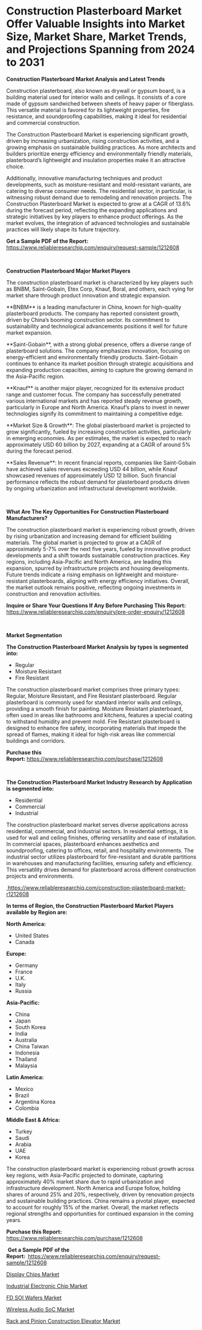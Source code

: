 <p><h1>Construction Plasterboard Market Offer Valuable Insights into Market Size, Market Share, Market Trends, and Projections Spanning from 2024 to 2031</h1></p><p><strong>Construction Plasterboard Market Analysis and Latest Trends</strong></p>
<p><p>Construction plasterboard, also known as drywall or gypsum board, is a building material used for interior walls and ceilings. It consists of a core made of gypsum sandwiched between sheets of heavy paper or fiberglass. This versatile material is favored for its lightweight properties, fire resistance, and soundproofing capabilities, making it ideal for residential and commercial construction.</p><p>The Construction Plasterboard Market is experiencing significant growth, driven by increasing urbanization, rising construction activities, and a growing emphasis on sustainable building practices. As more architects and builders prioritize energy efficiency and environmentally friendly materials, plasterboard’s lightweight and insulation properties make it an attractive choice. </p><p>Additionally, innovative manufacturing techniques and product developments, such as moisture-resistant and mold-resistant variants, are catering to diverse consumer needs. The residential sector, in particular, is witnessing robust demand due to remodeling and renovation projects. The Construction Plasterboard Market is expected to grow at a CAGR of 13.6% during the forecast period, reflecting the expanding applications and strategic initiatives by key players to enhance product offerings. As the market evolves, the integration of advanced technologies and sustainable practices will likely shape its future trajectory.</p></p>
<p><strong>Get a Sample PDF of the Report:&nbsp;</strong> <a href="https://www.reliableresearchiq.com/enquiry/request-sample/1212608?utm_campaign=1132&utm_medium=2&utm_source=Github&utm_content=ia&utm_term=06102024&utm_id=construction-plasterboard">https://www.reliableresearchiq.com/enquiry/request-sample/1212608</a></p>
<p>&nbsp;</p>
<p><strong>Construction Plasterboard Major Market Players</strong></p>
<p><p>The construction plasterboard market is characterized by key players such as BNBM, Saint-Gobain, Etex Corp, Knauf, Boral, and others, each vying for market share through product innovation and strategic expansion. </p><p>**BNBM** is a leading manufacturer in China, known for high-quality plasterboard products. The company has reported consistent growth, driven by China’s booming construction sector. Its commitment to sustainability and technological advancements positions it well for future market expansion.</p><p>**Saint-Gobain**, with a strong global presence, offers a diverse range of plasterboard solutions. The company emphasizes innovation, focusing on energy-efficient and environmentally friendly products. Saint-Gobain continues to enhance its market position through strategic acquisitions and expanding production capacities, aiming to capture the growing demand in the Asia-Pacific region.</p><p>**Knauf** is another major player, recognized for its extensive product range and customer focus. The company has successfully penetrated various international markets and has reported steady revenue growth, particularly in Europe and North America. Knauf’s plans to invest in newer technologies signify its commitment to maintaining a competitive edge.</p><p>**Market Size & Growth**: The global plasterboard market is projected to grow significantly, fueled by increasing construction activities, particularly in emerging economies. As per estimates, the market is expected to reach approximately USD 60 billion by 2027, expanding at a CAGR of around 5% during the forecast period.</p><p>**Sales Revenue**: In recent financial reports, companies like Saint-Gobain have achieved sales revenues exceeding USD 44 billion, while Knauf showcased revenues of approximately USD 12 billion. Such financial performance reflects the robust demand for plasterboard products driven by ongoing urbanization and infrastructural development worldwide.</p></p>
<p>&nbsp;</p>
<p><strong>What Are The Key Opportunities For Construction Plasterboard Manufacturers?</strong></p>
<p><p>The construction plasterboard market is experiencing robust growth, driven by rising urbanization and increasing demand for efficient building materials. The global market is projected to grow at a CAGR of approximately 5-7% over the next five years, fueled by innovative product developments and a shift towards sustainable construction practices. Key regions, including Asia-Pacific and North America, are leading this expansion, spurred by infrastructure projects and housing developments. Future trends indicate a rising emphasis on lightweight and moisture-resistant plasterboards, aligning with energy efficiency initiatives. Overall, the market outlook remains positive, reflecting ongoing investments in construction and renovation activities.</p></p>
<p><strong>Inquire or Share Your Questions If Any Before Purchasing This Report:</strong> <a href="https://www.reliableresearchiq.com/enquiry/pre-order-enquiry/1212608?utm_campaign=1132&utm_medium=2&utm_source=Github&utm_content=ia&utm_term=06102024&utm_id=construction-plasterboard">https://www.reliableresearchiq.com/enquiry/pre-order-enquiry/1212608</a></p>
<p>&nbsp;</p>
<p><strong>Market Segmentation</strong></p>
<p><strong>The Construction Plasterboard Market Analysis by types is segmented into:</strong></p>
<p><ul><li>Regular</li><li>Moisture Resistant</li><li>Fire Resistant</li></ul></p>
<p><p>The construction plasterboard market comprises three primary types: Regular, Moisture Resistant, and Fire Resistant plasterboard. Regular plasterboard is commonly used for standard interior walls and ceilings, providing a smooth finish for painting. Moisture Resistant plasterboard, often used in areas like bathrooms and kitchens, features a special coating to withstand humidity and prevent mold. Fire Resistant plasterboard is designed to enhance fire safety, incorporating materials that impede the spread of flames, making it ideal for high-risk areas like commercial buildings and corridors.</p></p>
<p><strong>Purchase this Report:&nbsp;</strong><a href="https://www.reliableresearchiq.com/purchase/1212608?utm_campaign=1132&utm_medium=2&utm_source=Github&utm_content=ia&utm_term=06102024&utm_id=construction-plasterboard">https://www.reliableresearchiq.com/purchase/1212608</a></p>
<p>&nbsp;</p>
<p><strong>The Construction Plasterboard Market Industry Research by Application is segmented into:</strong></p>
<p><ul><li>Residential</li><li>Commercial</li><li>Industrial</li></ul></p>
<p><p>The construction plasterboard market serves diverse applications across residential, commercial, and industrial sectors. In residential settings, it is used for wall and ceiling finishes, offering versatility and ease of installation. In commercial spaces, plasterboard enhances aesthetics and soundproofing, catering to offices, retail, and hospitality environments. The industrial sector utilizes plasterboard for fire-resistant and durable partitions in warehouses and manufacturing facilities, ensuring safety and efficiency. This versatility drives demand for plasterboard across different construction projects and environments.</p></p>
<p><a href="https://www.reliableresearchiq.com/construction-plasterboard-market-r1212608?utm_campaign=1132&utm_medium=2&utm_source=Github&utm_content=ia&utm_term=06102024&utm_id=construction-plasterboard">&nbsp;https://www.reliableresearchiq.com/construction-plasterboard-market-r1212608</a></p>
<p><strong>In terms of Region, the Construction Plasterboard Market Players available by Region are:</strong></p>
<p>
    <p> <strong> North America: </strong>
        <ul>
            <li>United States</li>
            <li>Canada</li>
        </ul>
        </p> 
    <p> <strong> Europe: </strong>
        <ul>
            <li>Germany</li>
            <li>France</li>
            <li>U.K.</li>
            <li>Italy</li>
            <li>Russia</li>
        </ul>
        </p> 
    <p> <strong> Asia-Pacific: </strong>
        <ul>
            <li>China</li>
            <li>Japan</li>
            <li>South Korea</li>
            <li>India</li>
            <li>Australia</li>
            <li>China Taiwan</li>
            <li>Indonesia</li>
            <li>Thailand</li>
            <li>Malaysia</li>
        </ul>
        </p> 
    <p> <strong> Latin America: </strong>
        <ul>
            <li>Mexico</li>
            <li>Brazil</li>
            <li>Argentina Korea</li>
            <li>Colombia</li>
        </ul>
        </p> 
    <p> <strong> Middle East & Africa: </strong>
        <ul>
            <li>Turkey</li>
            <li>Saudi</li>
            <li>Arabia</li>
            <li>UAE</li>
            <li>Korea</li>
        </ul>
    </p>
    </p>
<p><p>The construction plasterboard market is experiencing robust growth across key regions, with Asia-Pacific projected to dominate, capturing approximately 40% market share due to rapid urbanization and infrastructure development. North America and Europe follow, holding shares of around 25% and 20%, respectively, driven by renovation projects and sustainable building practices. China remains a pivotal player, expected to account for roughly 15% of the market. Overall, the market reflects regional strengths and opportunities for continued expansion in the coming years.</p></p>
<p><strong>Purchase this Report: </strong><a href="https://www.reliableresearchiq.com/purchase/1212608?utm_campaign=1132&utm_medium=2&utm_source=Github&utm_content=ia&utm_term=06102024&utm_id=construction-plasterboard">https://www.reliableresearchiq.com/purchase/1212608</a></p>
<p>&nbsp;<strong>Get a Sample PDF of the Report:&nbsp;&nbsp;</strong><a href="https://www.reliableresearchiq.com/enquiry/request-sample/1212608?utm_campaign=1132&utm_medium=2&utm_source=Github&utm_content=ia&utm_term=06102024&utm_id=construction-plasterboard">https://www.reliableresearchiq.com/enquiry/request-sample/1212608</a></p>
<p><strong></strong></p>
<p><p><a href="https://www.linkedin.com/pulse/opportunities-challenges-display-chips-market-strategic-insights-19wue?utm_campaign=1132&utm_medium=2&utm_source=Github&utm_content=ia&utm_term=06102024&utm_id=construction-plasterboard">Display Chips Market</a></p><p><a href="https://issuu.com/reportprime-2/docs/industrial-electronic-chip-market-s_7edb017a961a4d?utm_campaign=1132&utm_medium=2&utm_source=Github&utm_content=ia&utm_term=06102024&utm_id=construction-plasterboard">Industrial Electronic Chip Market</a></p><p><a href="https://issuu.com/reportprime-2/docs/fd-soi-wafers-market-size-2030.pptx_98bd3940724ad3?utm_campaign=1132&utm_medium=2&utm_source=Github&utm_content=ia&utm_term=06102024&utm_id=construction-plasterboard">FD SOI Wafers Market</a></p><p><a href="https://www.linkedin.com/pulse/wireless-audio-soc-industry-resonance-44-amplification-across-t53cc?utm_campaign=1132&utm_medium=2&utm_source=Github&utm_content=ia&utm_term=06102024&utm_id=construction-plasterboard">Wireless Audio SoC Market</a></p><p><a href="https://github.com/miisleuze/Market-Research-Report-List-1/blob/main/rack-and-pinion-construction-elevator-market.md?utm_campaign=1132&utm_medium=2&utm_source=Github&utm_content=ia&utm_term=06102024&utm_id=construction-plasterboard">Rack and Pinion Construction Elevator Market</a></p></p>